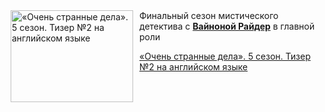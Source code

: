<!--2025-06-03 23:00:46-->
<div class="yb">
  <div class="rss kino_kino"><a href="https://www.kino-teatr.ru/video/50105/" title="«Очень странные дела». 5 сезон. Тизер №2 на английском языке"><img src="https://www.kino-teatr.ru/video/5/0/50105/poster.jpg" width="196" height="147" align="left" hspace="5" style="margin: 0px 10px 0px 5px" alt="«Очень странные дела». 5 сезон. Тизер №2 на английском языке"/></a>Финальный сезон мистического детектива с <a href=https://www.kino-teatr.ru/kino/acter/w/hollywood/58029/bio/ target=_blank><strong>Вайноной Райдер</strong></a> в главной роли <p class="titl"><a href="https://www.kino-teatr.ru/video/50105/">«Очень странные дела». 5 сезон. Тизер №2 на английском языке</a></p></div>
</div>
